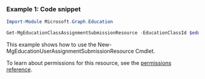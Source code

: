 ### Example 1: Code snippet

```powershellImport-Module Microsoft.Graph.Education

Get-MgEducationClassAssignmentSubmissionResource -EducationClassId $educationClassId -EducationAssignmentId $educationAssignmentId -EducationSubmissionId $educationSubmissionId
```
This example shows how to use the New-MgEducationUserAssignmentSubmissionResource Cmdlet.
To learn about permissions for this resource, see the [permissions reference](/graph/permissions-reference).

